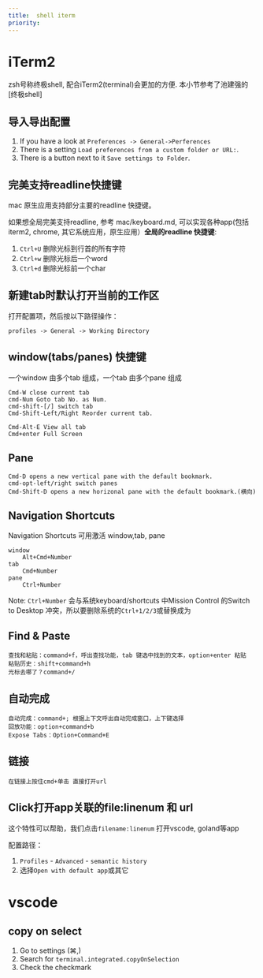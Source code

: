 ```yaml
---
title:	shell iterm
priority:
---
```


# iTerm2
zsh号称终极shell, 配合iTerm2(terminal)会更加的方便. 本小节参考了池建强的[终极shell]

## 导入导出配置

1. If you have a look at `Preferences -> General->Perferences`
2. There is a setting `Load preferences from a custom folder or URL:`. 
3. There is a button next to it `Save settings to Folder`.

## 完美支持readline快捷键
mac 原生应用支持部分主要的readline 快捷键。

如果想全局完美支持readline, 参考 mac/keyboard.md, 可以实现各种app(包括iterm2, chrome, 其它系统应用，原生应用）**全局的readline 快捷键**:
1. `Ctrl+U` 删除光标到行首的所有字符
1. `Ctrl+w` 删除光标后一个word
1. `Ctrl+d` 删除光标前一个char

## 新建tab时默认打开当前的工作区
打开配置项，然后按以下路径操作：

    profiles -> General -> Working Directory


## window(tabs/panes) 快捷键
一个window 由多个tab 组成，一个tab 由多个pane 组成

	Cmd-W close current tab
	cmd-Num	Goto tab No. as Num.
	cmd-shift-[/] switch tab
	Cmd-Shift-Left/Right Reorder current tab.

	Cmd-Alt-E View all tab
    Cmd+enter Full Screen

## Pane

	Cmd-D opens a new vertical pane with the default bookmark.
	cmd-opt-left/right switch panes
	Cmd-Shift-D opens a new horizonal pane with the default bookmark.(横向)

## Navigation Shortcuts
Navigation Shortcuts 可用激活 window,tab, pane

    window
        Alt+Cmd+Number      
    tab
        Cmd+Number      
    pane
        Ctrl+Number

Note: `Ctrl+Number` 会与系统keyboard/shortcuts 中Mission Control 的Switch to Desktop 冲突，所以要删除系统的`Ctrl+1/2/3`或替换成为

## Find & Paste

	查找和粘贴：command+f，呼出查找功能，tab 键选中找到的文本，option+enter 粘贴
	粘贴历史：shift+command+h
	光标去哪了？command+/

## 自动完成

    自动完成：command+; 根据上下文呼出自动完成窗口，上下键选择
    回放功能：option+command+b
    Expose Tabs：Option+Command+E

## 链接

	在链接上按住cmd+单击 直接打开url

## Click打开app关联的file:linenum 和 url
这个特性可以帮助，我们点击`filename:linenum` 打开vscode, goland等app

配置路径：
1. `Profiles` - `Advanced` - `semantic history`
2. 选择`Open with default app`或其它

# vscode
## copy on select
1. Go to settings (⌘,)
2. Search for `terminal.integrated.copyOnSelection`
2. Check the checkmark

